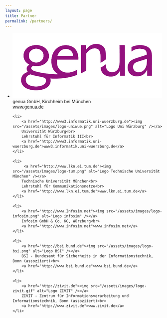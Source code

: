 ```yaml
---
layout: page
title: Partner
permalink: /partners/
---
```


<ul class="partners">
    <li>
        <a href="http://genua.de"><img src="/assets/images/logo-genua.jpg" alt="Logo genua" /></a>
        genua GmbH, Kirchheim bei München<br>
        <a href="https://www.genua.de">www.genua.de</a>
    </li>

    <li>
        <a href="http://www3.informatik.uni-wuerzburg.de"><img src="/assets/images/logo-uniwue.png" alt="Logo Uni Würzburg" /></a>
        Universität Würzburg<br>
        Lehrstuhl für Informatik III<br>
        <a href="http://www3.informatik.uni-wuerzburg.de">www3.informatik.uni-wuerzburg.de</a>
    </li>

    <li>
         <a href="http://www.lkn.ei.tum.de"><img src="/assets/images/logo-tum.png" alt="Logo Technische Universität München" /></a>
        Technische Universität München<br>
        Lehrstuhl für Kommunikationsnetze<br>
        <a href="http://www.lkn.ei.tum.de">www.lkn.ei.tum.de</a>
    </li>

    <li>
        <a href="http://www.Infosim.net"><img src="/assets/images/logo-infosim.png" alt="Logo infosim" /></a>
        Infosim GmbH & Co. KG, Würzburg<br>
        <a href="http://www.infosim.net">www.infosim.net</a>
    </li>

    <li>
        <a href="http://bsi.bund.de"><img src="/assets/images/logo-bsi.png" alt="Logo BSI" /></a>
        BSI - Bundesamt für Sicherheits in der Informationstechnik, Bonn (assoziiert)<br>
        <a href="http://www.bsi.bund.de">www.bsi.bund.de</a>
    </li>

    <li>
        <a href="http://zivit.de"><img src="/assets/images/logo-zivit.gif" alt="Logo ZIVIT" /></a>
        ZIVIT - Zentrum für Informationsverarbeitung und Informationstechnik, Bonn (assoziiert)<br>
        <a href="http://www.zivit.de">www.zivit.de</a>
    </li>
</ul>
